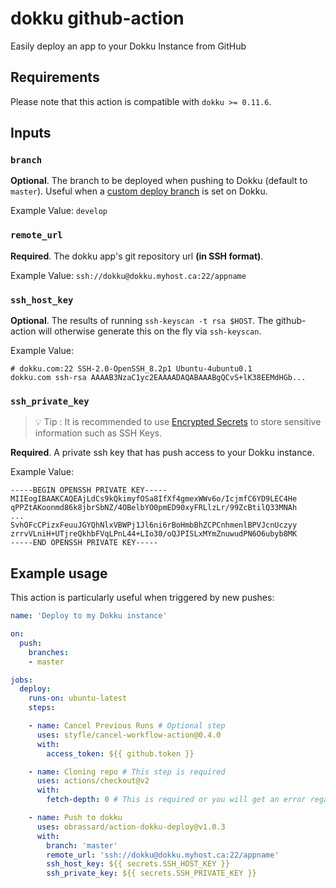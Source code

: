 # dokku github-action

Easily deploy an app to your Dokku Instance from GitHub

## Requirements

Please note that this action is compatible with `dokku >= 0.11.6`.

## Inputs

### `branch`

__Optional__. The branch to be deployed when pushing to Dokku (default to `master`). Useful when a [custom deploy branch](http://dokku.viewdocs.io/dokku/deployment/methods/git/#changing-the-deploy-branch) is set on Dokku.

Example Value: `develop`

### `remote_url`

**Required**. The dokku app's git repository url **(in SSH format)**.

Example Value: `ssh://dokku@dokku.myhost.ca:22/appname`

### `ssh_host_key`

__Optional__. The results of running `ssh-keyscan -t rsa $HOST`. The github-action will otherwise generate this on the fly via `ssh-keyscan`.

Example Value:

```text
# dokku.com:22 SSH-2.0-OpenSSH_8.2p1 Ubuntu-4ubuntu0.1
dokku.com ssh-rsa AAAAB3NzaC1yc2EAAAADAQABAAABgQCvS+lK38EEMdHGb...
```

### `ssh_private_key`

> :bulb: Tip : It is recommended to use [Encrypted Secrets](https://docs.github.com/en/free-pro-team@latest/actions/reference/encrypted-secrets) to store sensitive information such as SSH Keys.

**Required**. A private ssh key that has push access to your Dokku instance.

Example Value:

```text
-----BEGIN OPENSSH PRIVATE KEY-----
MIIEogIBAAKCAQEAjLdCs9kQkimyfOSa8IfXf4gmexWWv6o/IcjmfC6YD9LEC4He
qPPZtAKoonmd86k8jbrSbNZ/4OBelbYO0pmED90xyFRLlzLr/99ZcBtilQ33MNAh
...
SvhOFcCPizxFeuuJGYQhNlxVBWPj1Jl6ni6rBoHmbBhZCPCnhmenlBPVJcnUczyy
zrrvVLniH+UTjreQkhbFVqLPnL44+LIo30/oQJPISLxMYmZnuwudPN6O6ubyb8MK
-----END OPENSSH PRIVATE KEY-----
```

## Example usage

This action is particularly useful when triggered by new pushes:

```yml
name: 'Deploy to my Dokku instance'

on:
  push:
    branches:
    - master

jobs:
  deploy:
    runs-on: ubuntu-latest
    steps:

    - name: Cancel Previous Runs # Optional step
      uses: styfle/cancel-workflow-action@0.4.0
      with:
        access_token: ${{ github.token }}

    - name: Cloning repo # This step is required
      uses: actions/checkout@v2
      with:
        fetch-depth: 0 # This is required or you will get an error regarding shallow pushes from Dokku

    - name: Push to dokku
      uses: obrassard/action-dokku-deploy@v1.0.3
      with:
        branch: 'master'
        remote_url: 'ssh://dokku@dokku.myhost.ca:22/appname'
        ssh_host_key: ${{ secrets.SSH_HOST_KEY }}
        ssh_private_key: ${{ secrets.SSH_PRIVATE_KEY }}
```
